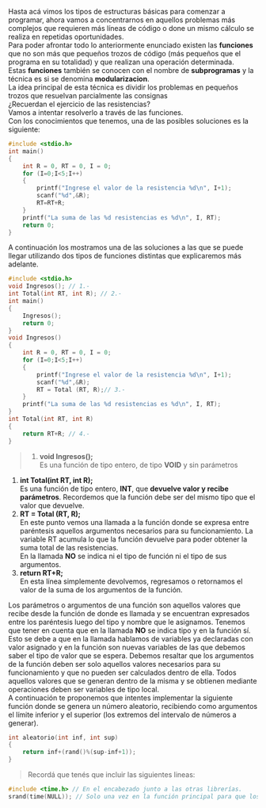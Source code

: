 Hasta acá vimos los tipos de estructuras básicas para comenzar a programar, ahora vamos a concentrarnos en aquellos problemas más complejos que requieren más líneas de código o done un mismo cálculo se realiza en repetidas oportunidades.<br>
Para poder afrontar todo lo anteriormente enunciado existen las **funciones** que no son más que pequeños trozos de código (más pequeños que el programa en su totalidad) y que realizan una operación determinada.<br>
Estas **funciones** también se conocen con el nombre de **subprogramas** y la técnica es si se denomina **modularizacion**.<br>
La idea principal de esta técnica es dividir los problemas en pequeños trozos que resuelvan parcialmente las consignas<br>
¿Recuerdan el ejercicio de las resistencias?<br>
Vamos a intentar resolverlo a través de las funciones.<br>
Con los conocimientos que tenemos, una de las posibles soluciones es la siguiente:<br>

``` c
#include <stdio.h>
int main() 
{
	int R = 0, RT = 0, I = 0;
	for (I=0;I<5;I++)
	{
		printf("Ingrese el valor de la resistencia %d\n", I+1);
		scanf("%d",&R);
		RT=RT+R;
	}
	printf("La suma de las %d resistencias es %d\n", I, RT);
	return 0; 
}
```
A continuación los mostramos una de las soluciones a las que se puede llegar utilizando dos tipos de funciones distintas que explicaremos más adelante.<br>

``` c
#include <stdio.h>
void Ingresos(); // 1.-
int Total(int RT, int R); // 2.-
int main() 
{
	Ingresos();
	return 0; 
}
void Ingresos()
{
	int R = 0, RT = 0, I = 0;
	for (I=0;I<5;I++)
	{
		printf("Ingrese el valor de la resistencia %d\n", I+1);
		scanf("%d",&R);
		RT = Total (RT, R);// 3.-
	}
	printf("La suma de las %d resistencias es %d\n", I, RT);
}
int Total(int RT, int R)
{
	return RT+R; // 4.-
}
```
>1. **void Ingresos();**<br> Es una función de tipo entero, de tipo **VOID** y sin parámetros<br>
1. **int Total(int RT, int R);**<br> Es una función de tipo entero, **INT**,  que **devuelve valor y recibe parámetros**. Recordemos que la  función debe ser del mismo tipo que el valor que devuelve. <br>
1. **RT = Total (RT, R);**<br> En este punto vemos una llamada a la función donde se expresa entre paréntesis aquellos argumentos necesarios para su funcionamiento. La variable RT acumula lo que la función devuelve para poder obtener la suma total de  las resistencias. <br> En la llamada **NO** se indica ni el tipo de función ni el tipo de sus argumentos.<br>
1. **return RT+R;**<br>En esta línea simplemente devolvemos, regresamos o retornamos el valor de la suma de los argumentos de la función. 

Los parámetros o argumentos de una función son aquellos valores que recibe desde la función de donde es llamada y se encuentran expresados entre los paréntesis luego del tipo y nombre que le asignamos. Tenemos que tener en cuenta que en la llamada **NO** se indica tipo y en la función sí. Esto se debe a que en la llamada hablamos de variables ya declaradas con valor asignado y en la función son nuevas variables de las que debemos saber el tipo de valor que se espera. Debemos resaltar que los argumentos de la función deben ser solo aquellos valores necesarios para su funcionamiento y que no pueden ser calculados dentro de ella. Todos aquellos valores que se generan dentro de la misma y se obtienen mediante operaciones deben ser variables de tipo local.<br>
A continuación te proponemos que intentes implementar la siguiente función donde se genera un número aleatorio, recibiendo como argumentos el límite inferior y el superior (los extremos del intervalo de números a generar).

``` c
int aleatorio(int inf, int sup)
{
	return inf+(rand()%(sup-inf+1));
}
```
> Recordá que tenés que incluir las siguientes lineas:

``` c
#include <time.h> // En el encabezado junto a las otras librerías.
srand(time(NULL)); // Solo una vez en la función principal para que los números calculados sean siempre distintos.
```












